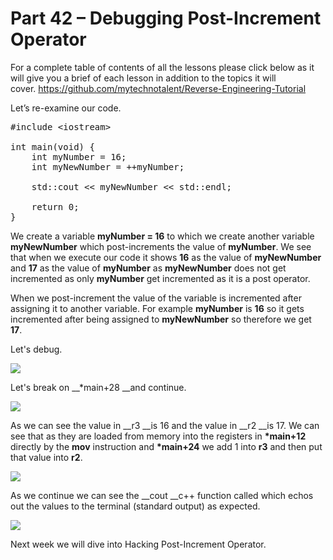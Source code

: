 # Part 42 – Debugging Post-Increment Operator

For a complete table of contents of all the lessons please click below as it will give you a brief of each lesson in addition to the topics it will cover.&nbsp;https://github.com/mytechnotalent/Reverse-Engineering-Tutorial

Let’s re-examine our code.

<pre spellcheck="false">#include &lt;iostream&gt;

int main(void) {
&nbsp;&nbsp; &nbsp;int myNumber = 16;
&nbsp;&nbsp; &nbsp;int myNewNumber = ++myNumber;

&nbsp;&nbsp; &nbsp;std::cout &lt;&lt; myNewNumber &lt;&lt; std::endl;

&nbsp;&nbsp; &nbsp;return 0;
}
</pre>

We create a variable __myNumber = 16__ to which we create another variable __myNewNumber__ which post-increments the value of __myNumber__.&nbsp;We see that when we execute our code it shows __16__ as the value of __myNewNumber__ and __17__ as the value of __myNumber__ as __myNewNumber__ does not get incremented as only __myNumber__ get incremented as it is a post operator.

When we post-increment the value of the variable is incremented after assigning it to another variable.&nbsp;For example __myNumber__ is __16__ so it gets incremented after being assigned to __myNewNumber__ so therefore we get __17__.

Let's debug.

<div class="slate-resizable-image-embed slate-image-embed__resize-full-width"><img src="https://media-exp1.licdn.com/dms/image/C4E12AQFmaWzQRvrFTw/article-inline_image-shrink_1000_1488/0/1528458112325?e=1614211200&amp;v=beta&amp;t=r2hxg9B8WWQKywdrzvuZpmJuNpf6KnnK5WKq8NsRiQ0"/></div>

Let's break on __\*main+28 __and continue.

<div class="slate-resizable-image-embed slate-image-embed__resize-full-width"><img src="https://media-exp1.licdn.com/dms/image/C4E12AQH3l-5lgllJ0g/article-inline_image-shrink_1000_1488/0/1528458131421?e=1614211200&amp;v=beta&amp;t=ZZMsTq9vtKenyWmtO1dUA0Z4wzYeKGz3vJTs_iSOGYw"/></div>

As we can see the value in __r3 __is 16 and the value in __r2 __is 17. We can see that as they are loaded from memory into the registers in __\*main+12__ directly by the __mov__ instruction and __\*main+24__ we add 1 into __r3__ and then put that value into __r2__.

<div class="slate-resizable-image-embed slate-image-embed__resize-full-width"><img src="https://media-exp1.licdn.com/dms/image/C4E12AQHn2yUOd579ug/article-inline_image-shrink_1000_1488/0/1528458142344?e=1614211200&amp;v=beta&amp;t=bHS8Hh0Jv2MwokxhtSabc4AzoSi2rvxwejJxKmox6TQ"/></div>

As we continue we can see the __cout __c++ function called which echos out the values to the terminal (standard output) as expected.

<div class="slate-resizable-image-embed slate-image-embed__resize-full-width"><img src="https://media-exp1.licdn.com/dms/image/C4E12AQESA6aDc_cw5w/article-inline_image-shrink_1000_1488/0/1528458154804?e=1614211200&amp;v=beta&amp;t=T7apGoUur4voWNz_WCJMDled6BZ7BLdzb_jfY6Fi244"/></div>

Next week we will dive into Hacking Post-Increment Operator.